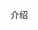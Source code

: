 <!--
 * @Description:
 * @Author: hy
 * @Date: 2021-11-30 16:16:48
 * @LastEditors: hy
 * @LastEditTime: 2021-11-30 16:40:20
-->
介绍